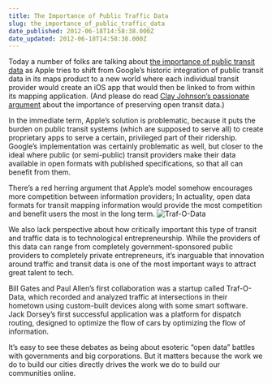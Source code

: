 ```yaml
---
title: The Importance of Public Traffic Data
slug: the_importance_of_public_traffic_data
date_published: 2012-06-18T14:58:38.000Z
date_updated: 2012-06-18T14:58:38.000Z
---
```


Today a number of folks are talking about [the importance of public transit data](http://www.cocoanetics.com/2012/06/public-transit-in-ios-6/) as Apple tries to shift from Google’s historic integration of public transit data in its maps product to a new world where each individual transit provider would create an iOS app that would then be linked to from within its mapping application. (And please do read [Clay Johnson’s passionate argument](http://www.informationdiet.com/blog/read/apple-public-transportation-and-ios6) about the importance of preserving open transit data.)

In the immediate term, Apple’s solution is problematic, because it puts the burden on public transit systems (which are supposed to serve all) to create proprietary apps to serve a certain, privileged part of their ridership. Google’s implementation was certainly problematic as well, but closer to the ideal where public (or semi-public) transit providers make their data available in open formats with published specifications, so that all can benefit from them.

There’s a red herring argument that Apple’s model somehow encourages more competition between information providers; In actuality, open data formats for transit mapping information would provide the most competition and benefit users the most in the long term.
![Traf-O-Data](http://dashes.com/anil/images/traf-o-data-card.jpg)

We also lack perspective about how critically important this type of transit and traffic data is to technological entrepreneurship. While the providers of this data can range from completely government-sponsored public providers to completely private entrepreneurs, it’s inarguable that innovation around traffic and transit data is one of the most important ways to attract great talent to tech.

Bill Gates and Paul Allen’s first collaboration was a startup called Traf-O-Data, which recorded and analyzed traffic at intersections in their hometown using custom-built devices along with some smart software. Jack Dorsey’s first successful application was a platform for dispatch routing, designed to optimize the flow of cars by optimizing the flow of information.

It’s easy to see these debates as being about esoteric “open data” battles with governments and big corporations. But it matters because the work we do to build our cities directly drives the work we do to build our communities online.
